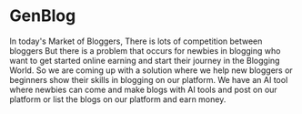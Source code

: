 # GenBlog

In today's Market of Bloggers, There is lots of competition between bloggers But there is a problem that occurs for newbies in blogging who want to get started online earning and start their journey in the Blogging World. So we are coming up with a solution where we help new bloggers or beginners show their skills in blogging on our platform. We have an AI tool where newbies can come and make blogs with AI tools and post on our platform or list the blogs on our platform and earn money.
